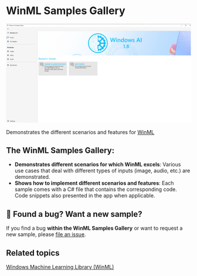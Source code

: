 ﻿# WinML Samples Gallery

![WinML Samples Gallery Screenshot](README_Images/WinMLSamplesGalleryLanding.PNG)

Demonstrates the different scenarios and features for [WinML](https://docs.microsoft.com/en-us/windows/ai/windows-ml/)

## The WinML Samples Gallery:

- **Demonstrates different scenarios for which WinML excels**: Various use cases that deal with different types of inputs (image, audio, etc.) are demonstrated.
- **Shows how to implement different scenarios and features**: Each sample comes with a C# file that contains the corresponding code. Code snippets also presented in the app when applicable.

## 🐞 Found a bug? Want a new sample?

If you find a bug **within the WinML Samples Gallery** or want to request a new sample, please [file an issue](https://github.com/microsoft/Windows-Machine-Learning/issues/new).

## Related topics

[Windows Machine Learning Library (WinML)](https://docs.microsoft.com/en-us/windows/ai/windows-ml/)
